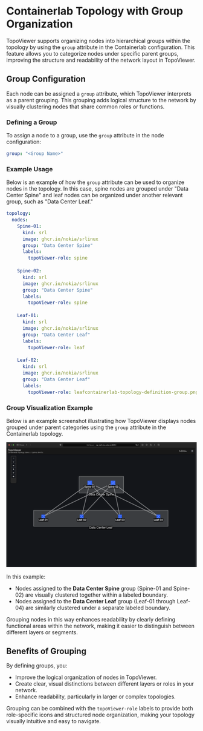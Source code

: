 # Containerlab Topology with Group Organization

TopoViewer supports organizing nodes into hierarchical groups within the topology by using the `group` attribute in the Containerlab configuration. This feature allows you to categorize nodes under specific parent groups, improving the structure and readability of the network layout in TopoViewer.

## Group Configuration

Each node can be assigned a `group` attribute, which TopoViewer interprets as a parent grouping. This grouping adds logical structure to the network by visually clustering nodes that share common roles or functions.

### Defining a Group

To assign a node to a group, use the `group` attribute in the node configuration:

```yaml
group: "<Group Name>"
```

### Example Usage

Below is an example of how the `group` attribute can be used to organize nodes in the topology. In this case, spine nodes are grouped under "Data Center Spine" and leaf nodes can be organized under another relevant group, such as "Data Center Leaf."

```yaml
topology:  
  nodes:
    Spine-01:
      kind: srl
      image: ghcr.io/nokia/srlinux
      group: "Data Center Spine"
      labels:
        topoViewer-role: spine

    Spine-02:
      kind: srl
      image: ghcr.io/nokia/srlinux
      group: "Data Center Spine"
      labels:
        topoViewer-role: spine

    Leaf-01:
      kind: srl
      image: ghcr.io/nokia/srlinux
      group: "Data Center Leaf"
      labels:
        topoViewer-role: leaf

    Leaf-02:
      kind: srl
      image: ghcr.io/nokia/srlinux
      group: "Data Center Leaf"
      labels:
        topoViewer-role: leafcontainerlab-topology-definition-group.png
```

### Group Visualization Example

Below is an example screenshot illustrating how TopoViewer displays nodes grouped under parent categories using the `group` attribute in the Containerlab topology.

![Group Visualization](containerlab-topology-definition-group.png)

In this example:
- Nodes assigned to the **Data Center Spine** group (Spine-01 and Spine-02) are visually clustered together within a labeled boundary.
- Nodes assigned to the **Data Center Leaf** group (Leaf-01 through Leaf-04) are similarly clustered under a separate labeled boundary.

Grouping nodes in this way enhances readability by clearly defining functional areas within the network, making it easier to distinguish between different layers or segments.

## Benefits of Grouping

By defining groups, you:
- Improve the logical organization of nodes in TopoViewer.
- Create clear, visual distinctions between different layers or roles in your network.
- Enhance readability, particularly in larger or complex topologies.

Grouping can be combined with the `topoViewer-role` labels to provide both role-specific icons and structured node organization, making your topology visually intuitive and easy to navigate.
